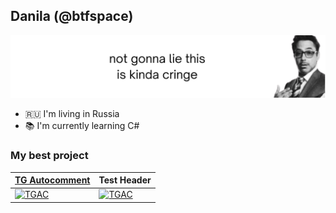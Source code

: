 ## Danila (@btfspace)
![](background.svg)

- 🇷🇺 I'm living in Russia
- 📚 I'm currently learning C#

### My best project
| [TG Autocomment](https://github.com/btfspace/autocomment) | Test Header |
| --- | --- |
| [<img width="316" alt="TGAC" src="https://static.tildacdn.com/tild3566-3335-4466-b734-366137396336/telegram-logo-png-im.png">](https://github.com/btfspace/autocomment) | [<img width="316" alt="TGAC" src="https://static.tildacdn.com/tild3566-3335-4466-b734-366137396336/telegram-logo-png-im.png">](https://github.com/btfspace/autocomment) |
